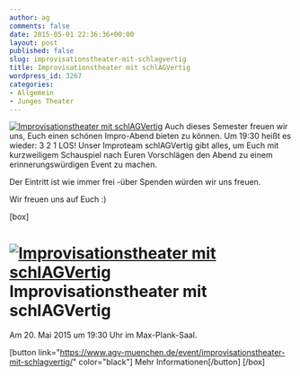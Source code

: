 ```yaml
---
author: ag
comments: false
date: 2015-05-01 22:36:36+00:00
layout: post
published: false
slug: improvisationstheater-mit-schlagvertig
title: Improvisationstheater mit schlAGVertig
wordpress_id: 3267
categories:
- Allgemein
- Junges Theater
---
```


[![Improvisationstheater mit schlAGVertig](https://www.agv-muenchen.de/wp-content/uploads/2015/05/Poster_SoSe-2015_RGB_Website.jpg)](https://www.agv-muenchen.de/event/improvisationstheater-mit-schlagvertig/)
Auch dieses Semester freuen wir uns, Euch einen schönen Impro-Abend bieten zu können. Um 19:30 heißt es wieder: 3 2 1 LOS!
Unser Improteam schlAGVertig gibt alles, um Euch mit kurzweiligem Schauspiel nach Euren Vorschlägen den Abend zu einem erinnerungswürdigen Event zu machen.

Der Eintritt ist wie immer frei -über Spenden würden wir uns freuen.

Wir freuen uns auf Euch :)

[box]

# [![Improvisationstheater mit schlAGVertig](https://www.agv-muenchen.de/wp-content/uploads/2015/05/Poster_SoSe-2015_RGB_Website.jpg)](https://www.agv-muenchen.de/event/improvisationstheater-mit-schlagvertig/)Improvisationstheater mit schlAGVertig

Am 20. Mai 2015 um 19:30 Uhr im Max-Plank-Saal.

[button link="https://www.agv-muenchen.de/event/improvisationstheater-mit-schlagvertig/" color="black"] Mehr Informationen[/button]
[/box]
